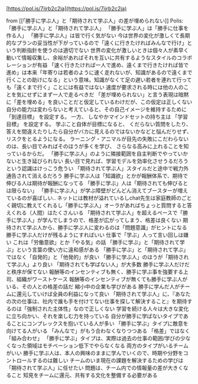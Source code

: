 
[https://pol.is/7ijrb2c2ja](https://pol.is/7ijrb2c2ja)

from [[「勝手に学ぶ人」と「期待されて学ぶ人」の差が埋められない]]
Polis:「勝手に学ぶ人」と「期待されて学ぶ人」
「勝手に学ぶ人」は「勝手に仕事を作る人」
「勝手に学ぶ人」は皆で行く気がない
今は世界の変化が激しくて長期的なプランの妥当性が下がっているので「遠くに行きたければみんなで行け」という判断指針を使うのは適切でない
世界の変化が激しいときは個々人が素早く動いて情報収集し、余裕があればそれを互いに共有するようなスタイルのコラボレーションが有益
「速く行きたければ一人で進め、遠くまで行きたければ皆で進め」は本来「年寄りは若者のように速く走れないが、知識があるので遠くまで行くことの助けになる」という意味。知識がなくて足の遅い若者を連れて行っても「遠くまで行く」ことには有益ではない
速度が要求される時には他の人のことを気にせずにまず一人で走るべきだ
「差が埋められない」と言う表現は暗黙に「差を埋める」を良いことだと仮定しているわけだが、この仮定は正しくない
自分の能力は変わらないと考えていると、その自己イメージを維持するために 「到達目標」 を設定する。 一方、 しなやかマインドセットの持ち主は 「学習目標」 を設定する。
学ぶこと自体が目標になると、 くだらない質問をしたり、答えを間違えたりしたら自分がバカに見えるのではないかなどと悩んだりせず、リスクをとるようになる。
ラーニング・アニマルが目先の失敗にこだわらないのは、長い目でみればそのほうが多くを学び、 さらなる高みに上れることを知っているからだ。
「勝手に学ぶ人」のように隣接範囲を自主判断でやっていかないと生き延びられない
長い目で見れば、学習モデルを効率化させうるだろうという認識はけっこう危うい
「期待されて学ぶ人」スタイルだと途中で戦力外通告されて消えるだろう
勝手に学ぶ人は「知識欲」とかが報酬体系で、期待で伸びる人は期待が報酬になってる
「勝手に学ぶ」人は「期待されても伸びるとは限らない」
「勝手に学ぶ人」が学ぶ障壁がどんどん消えてブースターが増えているのが喜ばしい.. ネットには教材が溢れているしchat先生は家庭教師のごとく親切に教えてくれるし「勝手に学ぶ人」オーラがあればちょっと質問すると答えくれる（人間）はたくさんいる
「期待されて学ぶ人」を超えるペースで「勝手に学ぶ人」が学んでしまうので、格差が広がってしまう、格差は良くない
期待されて学ぶ人から、勝手に学ぶ人に変わるのは「問題意識」がヒントになる
勝手に学ぶ人だけが残るようにすればいい
仕事で「学ぶ」人って言い回しは嫌い
これは「労働意欲」とか「やる気」の話
「勝手に学ぶ」と「期待されて学ぶ」という言葉の使い方に違和感がある
「勝手に学ぶ」と「期待されて学ぶ」ではなく「自発的」と「他発的」が良い
「勝手に学ぶ人」のほうが「期待されて学ぶ人」より良い
「期待されても学ばない人」が大多数
勝手に学ぶ人だけだと秩序が保てない
報酬等のインセンティブも無く、勝手に学ぶ事を強要する上司、組織がワーストケース
報酬等のインセンティブが無くても勝手に学ぶ人がいる、その人との格差の話だ
縮小中の企業も学びがある
勝手に学んだ人がチームに還元していけば全員の利益になって良い
「期待されて学ぶ人」に、『あなたの次の仕事は、社内で誰も手を付けてない仕事を探して解決すること』を期待するのは「強制された主体性」なので正しくない
学習を続ける人々は大きな変化に立ち向かい、それを楽しむ力を持っている
自分が勝手に学ばないタイプであることにコンプレックスを抱いている人が多い
「勝手に学ぶ」タイプに敵意を向けてる人がいる
「みんなで」がもう合わなくなりつつある
「格差」ではなく「組み合わせ」
「勝手に学ぶ」タイプは、実際は過去の仕事の範囲/学びの少なくなった領域はモチベーション低下でやらなくなる
両方のタイプがいるチームがいい
勝手に学ぶ人は、本人の興味のままに学んでいくので、時期や分野をコントロールするのは難しい
チームのいま現在の課題を解決するための学びは「期待されて学ぶ人」に任せたい
問題は、チーム内での情報量の差が大きくなること
知見をチームに還元、共有する文化を整備する必要がある

